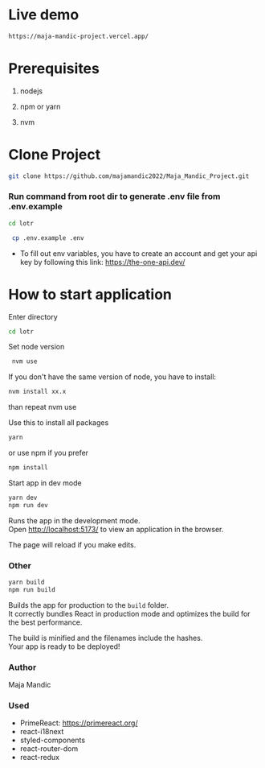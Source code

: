 # Live demo

```bash
https://maja-mandic-project.vercel.app/
```

# Prerequisites

1. nodejs

2. npm or yarn

3. nvm

# Clone Project

```bash
git clone https://github.com/majamandic2022/Maja_Mandic_Project.git
```

### Run command from root dir to generate .env file from .env.example

```bash
cd lotr
```

```bash
 cp .env.example .env
```

- To fill out env variables, you have to create an account and get your api key by following this link: https://the-one-api.dev/

# How to start application

Enter directory

```bash
cd lotr
```

Set node version

```bash
 nvm use
```

If you don't have the same version of node, you have to install:

```bash
nvm install xx.x
```

than repeat nvm use

Use this to install all packages

```bash
yarn
```

or use npm if you prefer

```bash
npm install
```

Start app in dev mode

```bash
yarn dev
npm run dev
```

Runs the app in the development mode.\
Open [http://localhost:5173/](http://localhost:5173/) to view an application in the browser.

The page will reload if you make edits.

### Other

```bash
yarn build
npm run build
```

Builds the app for production to the `build` folder.\
It correctly bundles React in production mode and optimizes the build for the best performance.

The build is minified and the filenames include the hashes.\
Your app is ready to be deployed!

### Author

Maja Mandic

### Used

- PrimeReact: https://primereact.org/
- react-i18next
- styled-components
- react-router-dom
- react-redux
